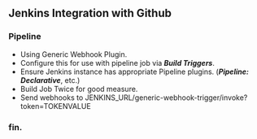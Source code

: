 ## Jenkins Integration with Github
### Pipeline
- Using Generic Webhook Plugin.
- Configure this for use with pipeline job via __*Build Triggers*__.
- Ensure Jenkins instance has appropriate Pipeline plugins. (__*Pipeline: Declarative*__, etc.)
- Build Job Twice for good measure.
- Send webhooks to JENKINS_URL/generic-webhook-trigger/invoke?token=TOKENVALUE

### fin.
